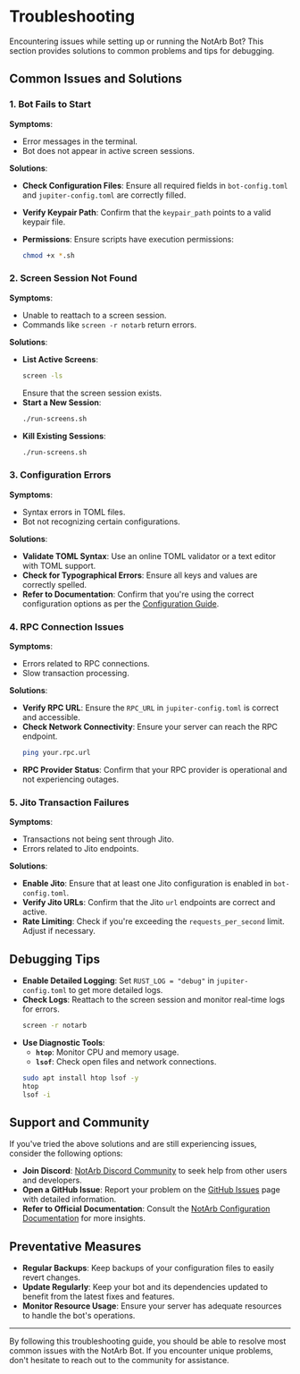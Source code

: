 # Troubleshooting

Encountering issues while setting up or running the NotArb Bot? This section provides solutions to common problems and tips for debugging.

## Common Issues and Solutions

### 1. Bot Fails to Start

**Symptoms**:
- Error messages in the terminal.
- Bot does not appear in active screen sessions.

**Solutions**:
- **Check Configuration Files**: Ensure all required fields in `bot-config.toml` and `jupiter-config.toml` are correctly filled.
- **Verify Keypair Path**: Confirm that the `keypair_path` points to a valid keypair file.

- **Permissions**: Ensure scripts have execution permissions:
    ```bash
    chmod +x *.sh
    ```

### 2. Screen Session Not Found

**Symptoms**:
- Unable to reattach to a screen session.
- Commands like `screen -r notarb` return errors.

**Solutions**:
- **List Active Screens**:
    ```bash
    screen -ls
    ```
    Ensure that the screen session exists.
- **Start a New Session**:
    ```bash
    ./run-screens.sh
    ```
- **Kill Existing Sessions**:
    ```bash
    ./run-screens.sh
    ```

### 3. Configuration Errors

**Symptoms**:
- Syntax errors in TOML files.
- Bot not recognizing certain configurations.

**Solutions**:
- **Validate TOML Syntax**: Use an online TOML validator or a text editor with TOML support.
- **Check for Typographical Errors**: Ensure all keys and values are correctly spelled.
- **Refer to Documentation**: Confirm that you're using the correct configuration options as per the [Configuration Guide](docs/configuration.md).

### 4. RPC Connection Issues

**Symptoms**:
- Errors related to RPC connections.
- Slow transaction processing.

**Solutions**:
- **Verify RPC URL**: Ensure the `RPC_URL` in `jupiter-config.toml` is correct and accessible.
- **Check Network Connectivity**: Ensure your server can reach the RPC endpoint.
    ```bash
    ping your.rpc.url
    ```
- **RPC Provider Status**: Confirm that your RPC provider is operational and not experiencing outages.

### 5. Jito Transaction Failures

**Symptoms**:
- Transactions not being sent through Jito.
- Errors related to Jito endpoints.

**Solutions**:
- **Enable Jito**: Ensure that at least one Jito configuration is enabled in `bot-config.toml`.
- **Verify Jito URLs**: Confirm that the Jito `url` endpoints are correct and active.
- **Rate Limiting**: Check if you're exceeding the `requests_per_second` limit. Adjust if necessary.

## Debugging Tips

- **Enable Detailed Logging**: Set `RUST_LOG = "debug"` in `jupiter-config.toml` to get more detailed logs.
- **Check Logs**: Reattach to the screen session and monitor real-time logs for errors.
    ```bash
    screen -r notarb
    ```
- **Use Diagnostic Tools**:
    - **`htop`**: Monitor CPU and memory usage.
    - **`lsof`**: Check open files and network connections.
    ```bash
    sudo apt install htop lsof -y
    htop
    lsof -i
    ```

## Support and Community

If you've tried the above solutions and are still experiencing issues, consider the following options:

- **Join Discord**: [NotArb Discord Community](https://discord.gg/yourdiscordlink) to seek help from other users and developers.
- **Open a GitHub Issue**: Report your problem on the [GitHub Issues](https://github.com/yourusername/NotArb-Bot-Guide/issues) page with detailed information.
- **Refer to Official Documentation**: Consult the [NotArb Configuration Documentation](https://config.notarb.org/) for more insights.

## Preventative Measures

- **Regular Backups**: Keep backups of your configuration files to easily revert changes.
- **Update Regularly**: Keep your bot and its dependencies updated to benefit from the latest fixes and features.
- **Monitor Resource Usage**: Ensure your server has adequate resources to handle the bot's operations.

---

By following this troubleshooting guide, you should be able to resolve most common issues with the NotArb Bot. If you encounter unique problems, don't hesitate to reach out to the community for assistance.

